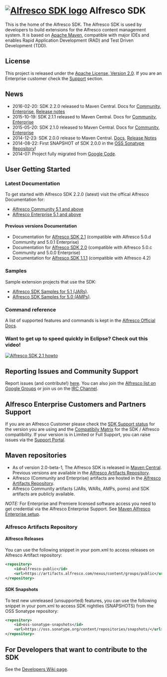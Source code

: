 # [![Alfresco SDK logo](https://github.com/Alfresco/alfresco-sdk/raw/master/src/site/resources/img/alfresco-maven-logo.jpg)](#features) Alfresco SDK

This is the home of the Alfresco SDK. The Alfresco SDK is used by developers to build extensions for the Alfresco content management system. It is based on [Apache Maven](http://maven.apache.org/), compatible with major IDEs and enables Rapid Application Development (RAD) and Test Driven Development (TDD).

## License
This project is released under the [Apache License, Version 2.0](http://www.apache.org/licenses/LICENSE-2.0.html). If you are an Enterprise customer check the [Support](#alfresco-enterprise-customers-and-partners-support) section.

## News

- 2016-02-20: SDK 2.2.0 released to Maven Central. Docs for [Community](http://docs.alfresco.com/community/concepts/alfresco-sdk-intro.html), [Enterprise](http://docs.alfresco.com/5.1/concepts/alfresco-sdk-intro.html), [Release notes](https://artifacts.alfresco.com/nexus/content/repositories/alfresco-docs/alfresco-sdk-aggregator/latest/github-report.html)
- 2015-10-19: SDK 2.1.1 released to Maven Central. Docs for [Community](http://docs.alfresco.com/community/concepts/alfresco-sdk-intro.html), [Enterprise](http://docs.alfresco.com/5.0/concepts/alfresco-sdk-intro.html) 
- 2015-05-20: SDK 2.1.0 released to Maven Central. Docs for [Community](http://docs.alfresco.com/community/concepts/alfresco-sdk-intro.html), [Enterprise](http://docs.alfresco.com/5.0/concepts/alfresco-sdk-intro.html)
- 2014-12-23: SDK 2.0.0 release to Maven Central. [Docs](http://docs.alfresco.com/sdk2.0/concepts/alfresco-sdk-intro.html), [Release Notes](https://artifacts.alfresco.com/nexus/content/repositories/alfresco-docs/alfresco-sdk-aggregator/archive/2.0.0/github-report.htm)  
- 2014-08-22: First SNAPSHOT of SDK 2.0.0 in the [OSS Sonatype Repository](https://oss.sonatype.org/content/repositories/snapshots/org/alfresco/maven/alfresco-sdk-parent/2.0.0-SNAPSHOT/)!
- 2014-07: Project fully migrated from [Google Code](https://code.google.com/p/maven-alfresco-archetypes).

## User Getting Started

### Latest Documentation
To get started with Alfresco SDK 2.2.0 (latest) visit the offical Alfresco Documentation for:

- [Alfresco Community 5.1 and above](http://docs.alfresco.com/community/concepts/alfresco-sdk-intro.html)
- [Alfresco Enterprise 5.1 and above](http://docs.alfresco.com/5.1/concepts/alfresco-sdk-intro.html)

#### Previous versions Documentation
- Documentation for [Alfresco SDK 2.1](http://docs.alfresco.com/sdk2.1/concepts/alfresco-sdk-intro.html) (compatible with Alfresco 5.0.d Community and 5.0.1 Enterprise)
- Documentation for [Alfresco SDK 2.0](http://docs.alfresco.com/sdk2.0/concepts/alfresco-sdk-intro.html) (compatible with Alfresco 5.0.c Community and 5.0.0 Enterprise)
- Documentation for [Alfresco SDK 1.1.1](http://docs.alfresco.com/4.2/concepts/dev-extensions-maven-sdk-intro.html) (compatible with Alfresco 4.2)

### Samples 
Sample extension projects that use the SDK:
 - [Alfresco SDK Samples for 5.1 (JARs)](https://github.com/Alfresco/alfresco-sdk-samples/tree/alfresco-51/all-in-one).
 - [Alfresco SDK Samples for 5.0 (AMPs)](https://github.com/Alfresco/alfresco-sdk-samples/tree/alfresco-50/all-in-one).

### Command reference
A list of supported features and commands is kept in the [Alfresco Official Docs](http://docs.alfresco.com/5.1/concepts/alfresco-sdk-cmd-reference.html).

### Want to get up to speed quickly in Eclipse? Check out this video!

[![Alfresco SDK 2.1 howto](http://img.youtube.com/vi/utYZaVe9Nd0/0.jpg)](https://www.youtube.com/watch?v=utYZaVe9Nd0)

## Reporting Issues and Community Support
Report issues (and contribute!) [here](https://github.com/Alfresco/alfresco-sdk/issues?milestone=1&state=open). You can also join the [Alfresco list on Google Groups](https://groups.google.com/forum/#!forum/maven-alfresco) or join us on the [IRC Channel](http://chat.alfresco.com/). 

## Alfresco Enterprise Customers and Partners Support
If you are an Alfresco Customer please check the [SDK Support status](http://www.alfresco.com/services/subscription/technical-support/product-support-status) for the version you are using and the [Compatibily Matrix](http://docs.alfresco.com/community/concepts/alfresco-sdk-compatibility.html) for the SDK / Alfresco compatibility. If your version is in Limited or Full Support, you can raise issues via the [Support Portal](http://support.alfresco.com).

## Maven repositories
- As of version 2.0-beta-1, The Alfresco SDK is released in [Maven Central](http://search.maven.org/#search|ga|1|alfresco-sdk). Previous versions are available in the [Alfresco Artifacts Repository](https://artifacts.alfresco.com/).
- Alfresco (Community and Enterprise) artifacts are  hosted in the [Alfresco Artifacts Repository](https://artifacts.alfresco.com/).
- Alfresco Community artifacts (JARs, WARs, AMPs, poms) and SDK artifacts are publicly available.

*NOTE:* For Enterprise and Premiere licensed software access you need to get credential via the Alfresco Enterprise Support. See [Maven Alfresco Enterprise setup](http://docs.alfresco.com/5.0/concepts/alfresco-sdk-using-enterprise-edition.html).

### Alfresco Artifacts Repository

#### Alfresco Releases
You can use the following snippet in your pom.xml to access releases on Alfresco Artifact repository:

```xml
<repository>
    <id>alfresco-public</id>
    <url>https://artifacts.alfresco.com/nexus/content/groups/public</url>
</repository>
```

#### SDK Snapshots
To test new unreleased (unsupported) features, you can use the following snippet in your pom.xml to access SDK nightlies (SNAPSHOTS) from the OSS Sonatype repository:

```xml
<repository>
    <id>oss-sonatype-snapshots</id>
    <url>https://oss.sonatype.org/content/repositories/snapshots/</url>
</repository>
```

## For Developers that want to contribute to the SDK
See the [Developers Wiki page](https://github.com/Alfresco/alfresco-sdk/wiki/Developer-Wiki).

